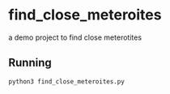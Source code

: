 # find_close_meteroites
a demo project to find close meterotites

## Running

`python3 find_close_meteroites.py`
